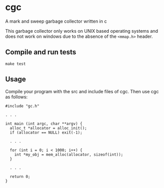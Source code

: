 # cgc
A mark and sweep garbage collector written in c

This garbage collector only works on UNIX based operating systems and does not work on windows due to the absence of the `<mmap.h>` header.

## Compile and run tests
```
make test
```

## Usage
Compile your program with the src and include files of cgc. Then use cgc as follows:

```
#include "gc.h"

. . .

int main (int argc, char **argv) {
  alloc_t *allocator = alloc_init();
  if (allocator == NULL) exit(-1);

  . . .

  for (int i = 0; i < 1000; i++) {
    int *my_obj = mem_alloc(allocator, sizeof(int));
  }

  . . .

  return 0;
}

```
